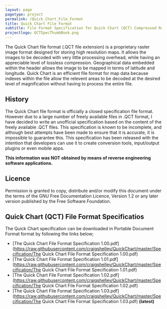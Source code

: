 ```yaml
---
layout: page
pagetype: project
permalink: /Quick_Chart_File_Format
title: Quick Chart File Format
subtitle: File Format Specification for Quick Chart (QCT) Compressed Raster Image Files
projectlogo: QCTSpecThumbBook.png
---
```

The Quick Chart file format (.QCT file extension) is a proprietary raster image format designed for storing high resolution maps. It allows the images to be decoded with very little processing overhead, while having an appreciable level of lossless compression. Geographical data embedded within the header allows the image to be mapped in terms of latitude and longitude.
Quick Chart is an efficient file format for map data because indexes within the file allow the relevent areas to be decoded at the desired level of magnification without having to process the entire file.

## History
The Quick Chart file format is officially a closed specification file format. However due to a large number of freely available files in .QCT format, I have decided to write an unofficial specification based on the content of the freely available .QCT files.
This specification is known to be incomplete, and although best attempts have been made to ensure that it is accurate, it is impossible to guarantee this.
This specification has been released with the intention that developers can use it to create conversion tools, input/output plugins or even mobile apps.

**This information was NOT obtained by means of reverse engineering software applications.**

## Licence
Permission is granted to copy, distribute and/or modify this document under the terms of the GNU Free Documentation Licence, Version 1.2 or any later version published by the Free Software Foundation.

## Quick Chart (QCT) File Format Specificatios
The Quick Chart specification can be downloaded in Portable Document Format format by following the links below;

* [The Quick Chart File Format Specification 1.00.pdf](https://raw.githubusercontent.com/craigshelley/QuickChart/master/Specification/The Quick Chart File Format Specification 1.00.pdf)
* [The Quick Chart File Format Specification 1.01.pdf](https://raw.githubusercontent.com/craigshelley/QuickChart/master/Specification/The Quick Chart File Format Specification 1.01.pdf)
* [The Quick Chart File Format Specification 1.02.pdf](https://raw.githubusercontent.com/craigshelley/QuickChart/master/Specification/The Quick Chart File Format Specification 1.02.pdf)
* [The Quick Chart File Format Specification 1.03.pdf](https://raw.githubusercontent.com/craigshelley/QuickChart/master/Specification/The Quick Chart File Format Specification 1.03.pdf) **(latest)**
